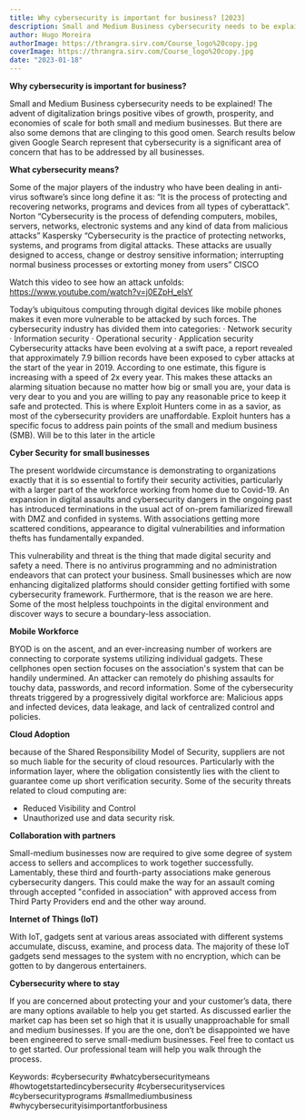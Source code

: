 ```yaml
---
title: Why cybersecurity is important for business? [2023]
description: Small and Medium Business cybersecurity needs to be explained!
author: Hugo Moreira
authorImage: https://thrangra.sirv.com/Course_logo%20copy.jpg
coverImage: https://thrangra.sirv.com/Course_logo%20copy.jpg
date: "2023-01-18"
---
```


**Why cybersecurity is important for business?**

Small and Medium Business cybersecurity needs to be explained!
The advent of digitalization brings positive vibes of growth, prosperity, and economies of scale for both small and medium businesses. But there are also some demons that are clinging to this good omen. Search results below given Google Search represent that cybersecurity is a significant area of concern that has to be addressed by all businesses.

**What cybersecurity means?**

Some of the major players of the industry who have been dealing in anti-virus software’s since long define it as:
“It is the process of protecting and recovering networks, programs and devices from all types of cyberattack”. Norton
“Cybersecurity is the process of defending computers, mobiles, servers, networks, electronic systems and any kind of data from malicious attacks” Kaspersky
“Cybersecurity is the practice of protecting networks, systems, and programs from digital attacks. These attacks are usually designed to access, change or destroy sensitive information; interrupting normal business processes or extorting money from users” CISCO

Watch this video to see how an attack unfolds:
https://www.youtube.com/watch?v=j0EZpH_eIsY

Today’s ubiquitous computing through digital devices like mobile phones makes it even more vulnerable to be attacked by such forces. The cybersecurity industry has divided them into categories:
· Network security
· Information security
· Operational security
· Application security
Cybersecurity attacks have been evolving at a swift pace, a report revealed that approximately 7.9 billion records have been exposed to cyber attacks at the start of the year in 2019. According to one estimate, this figure is increasing with a speed of 2x every year. This makes these attacks an alarming situation because no matter how big or small you are, your data is very dear to you and you are willing to pay any reasonable price to keep it safe and protected. This is where Exploit Hunters come in as a savior, as most of the cybersecurity providers are unaffordable. Exploit hunters has a specific focus to address pain points of the small and medium business (SMB). Will be to this later in the article

**Cyber Security for small businesses**

The present worldwide circumstance is demonstrating to organizations exactly that it is so essential to fortify their security activities, particularly with a larger part of the workforce working from home due to Covid-19. An expansion in digital assaults and cybersecurity dangers in the ongoing past has introduced terminations in the usual act of on-prem familiarized firewall with DMZ and confided in systems. With associations getting more scattered conditions, appearance to digital vulnerabilities and information thefts has fundamentally expanded.

This vulnerability and threat is the thing that made digital security and safety a need. There is no antivirus programming and no administration endeavors that can protect your business. Small businesses which are now enhancing digitalized platforms should consider getting fortified with some cybersecurity framework. Furthermore, that is the reason we are here.
Some of the most helpless touchpoints in the digital environment and discover ways to secure a boundary-less association.

**Mobile Workforce**

BYOD is on the ascent, and an ever-increasing number of workers are connecting to corporate systems utilizing individual gadgets. These cellphones open section focuses on the association's system that can be handily undermined. An attacker can remotely do phishing assaults for touchy data, passwords, and record information. Some of the cybersecurity threats triggered by a progressively digital workforce are:
Malicious apps and infected devices, data leakage, and lack of centralized control and policies.

**Cloud Adoption**

because of the Shared Responsibility Model of Security, suppliers are not so much liable for the security of cloud resources. Particularly with the information layer, where the obligation consistently lies with the client to guarantee come up short verification security. Some of the security threats related to cloud computing are:

- Reduced Visibility and Control
- Unauthorized use and data security risk.

**Collaboration with partners**

Small-medium businesses now are required to give some degree of system access to sellers and accomplices to work together successfully. Lamentably, these third and fourth-party associations make generous cybersecurity dangers. This could make the way for an assault coming through accepted "confided in association" with approved access from Third Party Providers end and the other way around.

**Internet of Things (IoT)**

With IoT, gadgets sent at various areas associated with different systems accumulate, discuss, examine, and process data. The majority of these IoT gadgets send messages to the system with no encryption, which can be gotten to by dangerous entertainers.

**Cybersecurity where to stay**

If you are concerned about protecting your and your customer’s data, there are many options available to help you get started. As discussed earlier the market cap has been set so high that it is usually unapproachable for small and medium businesses. If you are the one, don’t be disappointed we have been engineered to serve small-medium businesses. Feel free to contact us to get started. Our professional team will help you walk through the process.

Keywords:
#cybersecurity #whatcybersecuritymeans #howtogetstartedincybersecurity #cybersecurityservices #cybersecurityprograms #smallmediumbusiness #whycybersecurityisimportantforbusiness
